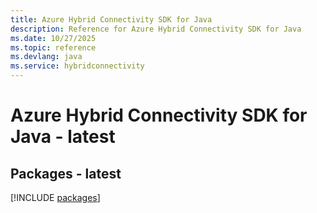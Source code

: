 ```yaml
---
title: Azure Hybrid Connectivity SDK for Java
description: Reference for Azure Hybrid Connectivity SDK for Java
ms.date: 10/27/2025
ms.topic: reference
ms.devlang: java
ms.service: hybridconnectivity
---
```

# Azure Hybrid Connectivity SDK for Java - latest
## Packages - latest
[!INCLUDE [packages](hybrid-connectivity-index.md)]